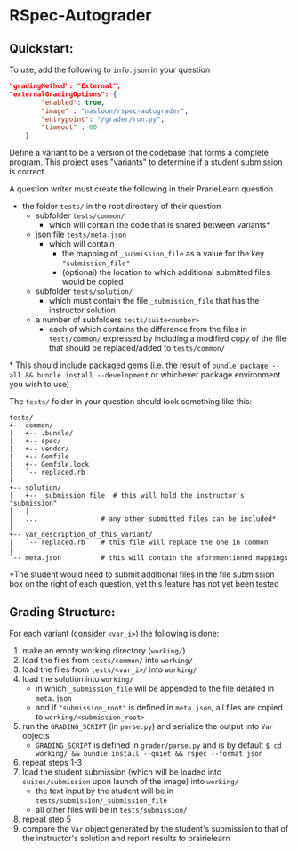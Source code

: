 # RSpec-Autograder

## Quickstart:

To use, add the following to  `info.json`  in your question 
```json
"gradingMethod": "External",
"externalGradingOptions": {
        "enabled": true,
        "image" : "nasloon/rspec-autograder",
        "entrypoint": "/grader/run.py",
        "timeout" : 60
    }
```

Define a variant to be a version of the codebase that forms a complete program. This project uses "variants" to determine if a student submission is correct. 

A question writer must create the following in their PrarieLearn question
- the folder `tests/` in the root directory of their question 
  - subfolder `tests/common/`
    - which will contain the code that is shared between variants*
  - json file `tests/meta.json`
    - which will contain 
      - the mapping of `_submission_file` as a value for the key `"submission_file"`
      - (optional) the location to which additional submitted files would be copied
  - subfolder `tests/solution/`
    - which must contain the file `_submission_file` that has the instructor solution
  - a number of subfolders `tests/suite<number>`
    - each of which contains the difference from the files in `tests/common/` expressed by including a modified copy of the file that should be replaced/added to `tests/common/`

\* This should include packaged gems (i.e. the result of `bundle package --all && bundle install --development` or whichever package environment you wish to use)

The `tests/` folder in your question should look something like this:
```
tests/
+-- common/
|   +-- .bundle/
|   +-- spec/
|   +-- vendor/
|   +-- Gemfile
|   +-- Gemfile.lock
|   `-- replaced.rb
|
+-- solution/
|   +-- _submission_file  # this will hold the instructor's "submission"
|   |
|   ...                # any other submitted files can be included*
|
+-- var_description_of_this_variant/
|   `-- replaced.rb    # this file will replace the one in common
|
`-- meta.json          # this will contain the aforementioned mappings
```
*The student would need to submit additional files in the file submission box on the right of each question, yet this feature has not yet been tested

## Grading Structure:

For each variant (consider `<var_i>`) the following is done:
1) make an empty working directory (`working/`)
2) load the files from `tests/common/` into `working/`
3) load the files from `tests/<var_i>/` into `working/`  
4) load the solution into `working/`
    - in which `_submission_file` will be appended to the file detailed in `meta.json`
    - and if `"submission_root"` is defined in `meta.json`, all files are copied to `working/<submission_root>`
5) run the `GRADING_SCRIPT` (in `parse.py`) and serialize the output into `Var` objects
    - `GRADING_SCRIPT` is defined in `grader/parse.py` and is by default
      ```$ cd working/ && bundle install --quiet && rspec --format json```
6) repeat steps 1-3
7) load the student submission (which will be loaded into `suites/submission` upon launch of the image) into `working/`
    - the text input by the student will be in `tests/submission/_submission_file`
    - all other files will be in `tests/submission/`
8) repeat step 5
9) compare the `Var` object generated by the student's submission to that of the instructor's solution and report results to prairielearn

